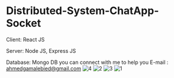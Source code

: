 # Distributed-System-ChatApp-Socket
Client: React JS

Server: Node JS, Express JS

Database: Mongo DB
you can connect with me to help you 
E-mail : ahmedgamalebied@gmail.com
![4](https://github.com/Ahmedgamalebied/Distributed-System-ChatApp-Socket/assets/93084790/e54f2761-4023-4007-b6c0-089200cd8381)
![2](https://github.com/Ahmedgamalebied/Distributed-System-ChatApp-Socket/assets/93084790/f129bb57-0e90-4257-8ce2-358cb335b83a)
![3](https://github.com/Ahmedgamalebied/Distributed-System-ChatApp-Socket/assets/93084790/42565d56-b43b-46d0-8238-613e251eca2f)
![1](https://github.com/Ahmedgamalebied/Distributed-System-ChatApp-Socket/assets/93084790/777ee720-19d1-4574-a4fa-5b69278627ea)
